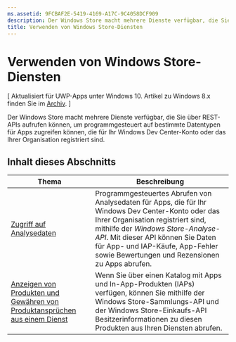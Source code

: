```yaml
---
ms.assetid: 9FCBAF2E-5419-4169-A17C-9C4058DCF909
description: Der Windows Store macht mehrere Dienste verfügbar, die Sie über REST-APIs aufrufen können, um programmgesteuert auf bestimmte Datentypen für Apps zugreifen können, die für Ihr Windows Dev Center-Konto oder das Ihrer Organisation registriert sind.
title: Verwenden von Windows Store-Diensten
---
```


# Verwenden von Windows Store-Diensten


\[ Aktualisiert für UWP-Apps unter Windows 10. Artikel zu Windows 8.x finden Sie im [Archiv](http://go.microsoft.com/fwlink/p/?linkid=619132). \]

Der Windows Store macht mehrere Dienste verfügbar, die Sie über REST-APIs aufrufen können, um programmgesteuert auf bestimmte Datentypen für Apps zugreifen können, die für Ihr Windows Dev Center-Konto oder das Ihrer Organisation registriert sind.

## Inhalt dieses Abschnitts


| Thema                                                                                                       | Beschreibung                 |
|-------------------------------------------------------------------------------------------------------------|-----------------------------|
| [Zugriff auf Analysedaten](access-analytics-data-using-windows-store-services.md) | Programmgesteuertes Abrufen von Analysedaten für Apps, die für Ihr Windows Dev Center-Konto oder das Ihrer Organisation registriert sind, mithilfe der <em>Windows Store-Analyse-API</em>. Mit dieser API können Sie Daten für App- und IAP-Käufe, App-Fehler sowie Bewertungen und Rezensionen zu Apps abrufen. |
| [Anzeigen von Produkten und Gewähren von Produktansprüchen aus einem Dienst](view-and-grant-products-from-a-service.md)  | Wenn Sie über einen Katalog mit Apps und In-App-Produkten (IAPs) verfügen, können Sie mithilfe der Windows Store-Sammlungs-API und der Windows Store-Einkaufs-API Besitzerinformationen zu diesen Produkten aus Ihren Diensten abrufen.  |



 

 

 


<!--HONumber=Mar16_HO1-->


